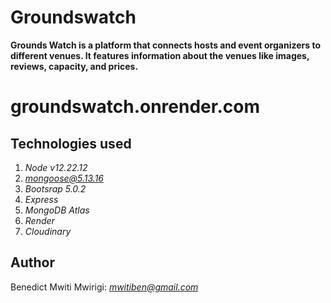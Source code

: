 # Groundswatch
**Grounds Watch is a platform that connects hosts and event organizers to different venues. It features information about the venues like images, reviews, capacity, and prices.**

groundswatch.onrender.com
=========================


Technologies used
-----------------
1. *Node v12.22.12*
2. *mongoose@5.13.16*
3. *Bootsrap 5.0.2*
3. *Express*
4. *MongoDB Atlas*
5. *Render*
6. *Cloudinary*

Author
------

Benedict Mwiti Mwirigi: *mwitiben@gmail.com*